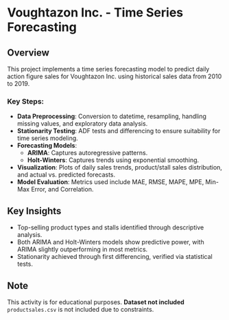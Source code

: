 # Voughtazon Inc. - Time Series Forecasting

## Overview

This project implements a time series forecasting model to predict daily action figure sales for Voughtazon Inc. using historical sales data from 2010 to 2019.

### Key Steps:

- **Data Preprocessing**: Conversion to datetime, resampling, handling missing values, and exploratory data analysis.
- **Stationarity Testing**: ADF tests and differencing to ensure suitability for time series modeling.
- **Forecasting Models**:
  - **ARIMA**: Captures autoregressive patterns.
  - **Holt-Winters**: Captures trends using exponential smoothing.
- **Visualization**: Plots of daily sales trends, product/stall sales distribution, and actual vs. predicted forecasts.
- **Model Evaluation**: Metrics used include MAE, RMSE, MAPE, MPE, Min-Max Error, and Correlation.

## Key Insights

- Top-selling product types and stalls identified through descriptive analysis.
- Both ARIMA and Holt-Winters models show predictive power, with ARIMA slightly outperforming in most metrics.
- Stationarity achieved through first differencing, verified via statistical tests.

## Note

This activity is for educational purposes. **Dataset not included** `productsales.csv` is not included due to constraints.

